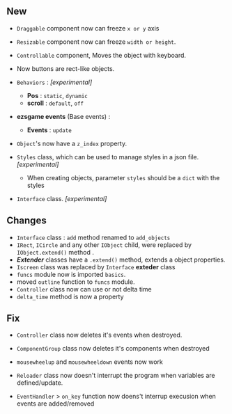 ## New 
- `Draggable` component now can freeze `x or y` axis
- `Resizable` component now can freeze `width or height`.
- `Controllable` component, Moves the object with keyboard.
- Now buttons are rect-like objects.

- `Behaviors` : *[experimental]*
    - **Pos** : `static`, `dynamic`
    - **scroll** : `default`, `off`


-  **ezsgame events** (Base events)  :
    - **Events** : `update`

- `Object`'s now have a `z_index` property.
- `Styles` class, which can be used to manage styles in a json file. *[experimental]*
    - When creating objects, parameter `styles` should be a `dict` with the styles

- `Interface` class. *[experimental]*
## Changes
- `Interface` class : `add` method renamed to `add_objects`
- `IRect`, `ICircle` and any other `IObject` child, were replaced by `IObject.extend()` method .
- ***Extender*** classes have a `.extend()` method, extends a object properties.
- `Iscreen` class was replaced by `Interface` ****exteder**** class
- `funcs` module now is imported `basics`.
- moved `outline` function to `funcs` module.
- `Controller` class now can use or not delta time
- `delta_time` method is now a property

## Fix
- `Controller` class now deletes it's events when destroyed.
- `ComponentGroup` class now deletes it's components when  destroyed
- `mousewheelup` and `mousewheeldown` events now work 

- `Reloader` class now doesn't interrupt the program when variables are defined/update.
 - `EventHandler` > `on_key` function now doens't interrup execusion when events are added/removed